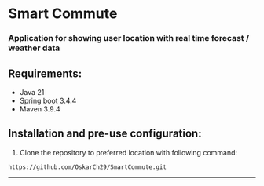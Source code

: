 # Smart Commute
### Application for showing user location with real time forecast / weather data

## Requirements:
* Java 21
* Spring boot 3.4.4
* Maven 3.9.4

## Installation and pre-use configuration:
1. Clone the repository to preferred location with following command:<br>
 ```shell
 https://github.com/OskarCh29/SmartCommute.git
```
****